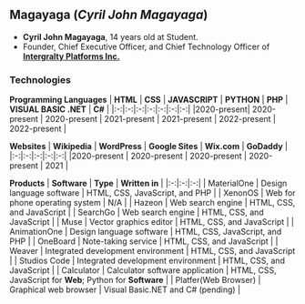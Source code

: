 ## Magayaga (_Cyril John Magayaga_)
* **Cyril John Magayaga**, 14 years old at Student.
* Founder, Chief Executive Officer, and Chief Technology Officer of [**Intergralty Platforms Inc.**](https://github.com/intergralty)

### Technologies
**Programming Languages**
| **HTML** | **CSS** | **JAVASCRIPT** | **PYTHON** | **PHP** | **VISUAL BASIC .NET** | **C#** |
|:-:|:-:|:-:|:-:|:-:|:-:|:-:|
|2020-present| 2020-present | 2020-present | 2021-present | 2021-present | 2022-present | 2022-present |

**Websites**
| **Wikipedia** | **WordPress** | **Google Sites** | **Wix.com** | **GoDaddy** | 
|:-:|:-:|:-:|:-:|:-:|
|2020-present | 2020-present | 2020-present | 2020-present | 2021 |

**Products**
| **Software** | **Type** | **Written in** | 
|:-:|:-:|:-:|
| MaterialOne | Design language software | HTML, CSS, JavaScript, and PHP |
| XenonOS | Web for phone operating system | N/A | 
| Hazeon | Web search engine | HTML, CSS, and JavaScript |
| SearchGo | Web search engine | HTML, CSS, and JavaScript |
| Muse | Vector graphics editor | HTML, CSS, and JavaScript |
| AnimationOne | Design language software | HTML, CSS, JavaScript, and PHP |
| OneBoard | Note-taking service | HTML, CSS, and JavaScript |
| Weaver | Integrated development environment | HTML, CSS, and JavaScript |
| Studios Code | Integrated development environment | HTML, CSS, and JavaScript |
| Calculator | Calculator software application | HTML, CSS, JavaScript for **Web**; Python for **Software** |
| Platfer(Web Browser) | Graphical web browser | Visual Basic.NET and C# (pending) |
